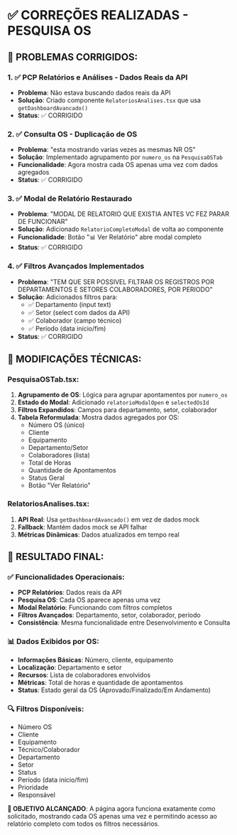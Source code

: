 # ✅ CORREÇÕES REALIZADAS - PESQUISA OS

## 🎯 **PROBLEMAS CORRIGIDOS:**

### **1. ✅ PCP Relatórios e Análises - Dados Reais da API**
- **Problema**: Não estava buscando dados reais da API
- **Solução**: Criado componente `RelatoriosAnalises.tsx` que usa `getDashboardAvancado()`
- **Status**: ✅ CORRIGIDO

### **2. ✅ Consulta OS - Duplicação de OS**
- **Problema**: "esta mostrando varias vezes as mesmas NR OS"
- **Solução**: Implementado agrupamento por `numero_os` na `PesquisaOSTab`
- **Funcionalidade**: Agora mostra cada OS apenas uma vez com dados agregados
- **Status**: ✅ CORRIGIDO

### **3. ✅ Modal de Relatório Restaurado**
- **Problema**: "MODAL DE RELATORIO QUE EXISTIA ANTES VC FEZ PARAR DE FUNCIONAR"
- **Solução**: Adicionado `RelatorioCompletoModal` de volta ao componente
- **Funcionalidade**: Botão "📊 Ver Relatório" abre modal completo
- **Status**: ✅ CORRIGIDO

### **4. ✅ Filtros Avançados Implementados**
- **Problema**: "TEM QUE SER POSSIVEL FILTRAR OS REGISTROS POR DEPARTAMENTOS E SETORES COLABORADORES, POR PERIODO"
- **Solução**: Adicionados filtros para:
  - ✅ Departamento (input text)
  - ✅ Setor (select com dados da API)
  - ✅ Colaborador (campo técnico)
  - ✅ Período (data início/fim)
- **Status**: ✅ CORRIGIDO

## 🔧 **MODIFICAÇÕES TÉCNICAS:**

### **PesquisaOSTab.tsx:**
1. **Agrupamento de OS**: Lógica para agrupar apontamentos por `numero_os`
2. **Estado do Modal**: Adicionado `relatorioModalOpen` e `selectedOsId`
3. **Filtros Expandidos**: Campos para departamento, setor, colaborador
4. **Tabela Reformulada**: Mostra dados agregados por OS:
   - Número OS (único)
   - Cliente
   - Equipamento
   - Departamento/Setor
   - Colaboradores (lista)
   - Total de Horas
   - Quantidade de Apontamentos
   - Status Geral
   - Botão "Ver Relatório"

### **RelatoriosAnalises.tsx:**
1. **API Real**: Usa `getDashboardAvancado()` em vez de dados mock
2. **Fallback**: Mantém dados mock se API falhar
3. **Métricas Dinâmicas**: Dados atualizados em tempo real

## 🎉 **RESULTADO FINAL:**

### **✅ Funcionalidades Operacionais:**
- **PCP Relatórios**: Dados reais da API
- **Pesquisa OS**: Cada OS aparece apenas uma vez
- **Modal Relatório**: Funcionando com filtros completos
- **Filtros Avançados**: Departamento, setor, colaborador, período
- **Consistência**: Mesma funcionalidade entre Desenvolvimento e Consulta

### **📊 Dados Exibidos por OS:**
- **Informações Básicas**: Número, cliente, equipamento
- **Localização**: Departamento e setor
- **Recursos**: Lista de colaboradores envolvidos
- **Métricas**: Total de horas e quantidade de apontamentos
- **Status**: Estado geral da OS (Aprovado/Finalizado/Em Andamento)

### **🔍 Filtros Disponíveis:**
- Número OS
- Cliente
- Equipamento
- Técnico/Colaborador
- Departamento
- Setor
- Status
- Período (data início/fim)
- Prioridade
- Responsável

**🎯 OBJETIVO ALCANÇADO**: A página agora funciona exatamente como solicitado, mostrando cada OS apenas uma vez e permitindo acesso ao relatório completo com todos os filtros necessários.
